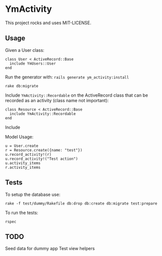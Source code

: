 # YmActivity

This project rocks and uses MIT-LICENSE.

## Usage

Given a User class:

```
class User < ActiveRecord::Base
  include YmUsers::User
end

```

Run the generator with: ```rails generate ym_activity:install```

```
rake db:migrate
```

Include ```YmActivity::Recordable``` on the ActiveRecord class that can be recorded as an activity (class name not important):

```
class Resource < ActiveRecord::Base
  include YmActivity::Recordable
end
```
Include


Model Usage:
```
u = User.create
r = Resource.create({name: "test"})
u.record_activity!(r)
u.record_activity!("Test action")
u.activity_items
r.activity_items
```

## Tests

To setup the database use:

```
rake -f test/dummy/Rakefile db:drop db:create db:migrate test:prepare
```

To run the tests:

```
rspec
```

## TODO

Seed data for dummy app
Test view helpers
